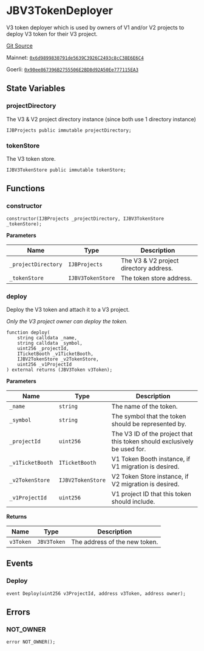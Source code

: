 # JBV3TokenDeployer

V3 token deployer which is used by owners of V1 and/or V2 projects to deploy V3 token for their V3 project.

[Git Source](https://github.com/jbx-protocol/juice-v3-migration/blob/06aea3eaf2c25f0981e3cb1c81b903a806872271/contracts/JBV3TokenDeployer.sol)

Mainnet: [`0x6d9899830791de5639C3926C2493c8cC38E6E6C4`](https://etherscan.io/address/0x6d9899830791de5639C3926C2493c8cC38E6E6C4)

Goerli: [`0x90ee867396B2755506E2BD8d92A50Ee777115EA3`](https://goerli.etherscan.io/address/0x90ee867396B2755506E2BD8d92A50Ee777115EA3)

## State Variables

### projectDirectory

The V3 & V2 project directory instance (since both use 1 directory instance)

```solidity
IJBProjects public immutable projectDirectory;
```

### tokenStore

The V3 token store.

```solidity
IJBV3TokenStore public immutable tokenStore;
```

## Functions

### constructor

```solidity
constructor(IJBProjects _projectDirectory, IJBV3TokenStore _tokenStore);
```

**Parameters**

|Name|Type|Description|
|----|----|-----------|
|`_projectDirectory`|`IJBProjects`|The V3 & V2 project directory address.|
|`_tokenStore`|`IJBV3TokenStore`|The token store address.|

### deploy

Deploy the V3 token and attach it to a V3 project.

*Only the V3 project owner can deploy the token.*

```solidity
function deploy(
    string calldata _name,
    string calldata _symbol,
    uint256 _projectId,
    ITicketBooth _v1TicketBooth,
    IJBV2TokenStore _v2TokenStore,
    uint256 _v1ProjectId
) external returns (JBV3Token v3Token);
```

**Parameters**

|Name|Type|Description|
|----|----|-----------|
|`_name`|`string`|The name of the token.|
|`_symbol`|`string`|The symbol that the token should be represented by.|
|`_projectId`|`uint256`|The V3 ID of the project that this token should exclusively be used for.|
|`_v1TicketBooth`|`ITicketBooth`|V1 Token Booth instance, if V1 migration is desired.|
|`_v2TokenStore`|`IJBV2TokenStore`|V2 Token Store instance, if V2 migration is desired.|
|`_v1ProjectId`|`uint256`|V1 project ID that this token should include.|

**Returns**

|Name|Type|Description|
|----|----|-----------|
|`v3Token`|`JBV3Token`|The address of the new token.|

## Events

### Deploy

```solidity
event Deploy(uint256 v3ProjectId, address v3Token, address owner);
```

## Errors

### NOT_OWNER

```solidity
error NOT_OWNER();
```

